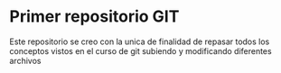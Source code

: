 # Primer repositorio GIT

 Este repositorio se creo con la unica de finalidad de repasar todos los conceptos vistos en el curso de git subiendo y modificando diferentes archivos
 
